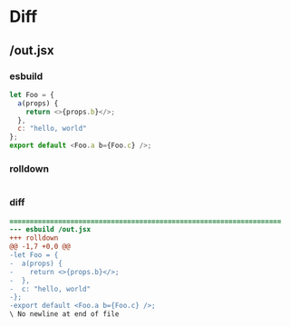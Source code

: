 # Diff
## /out.jsx
### esbuild
```js
let Foo = {
  a(props) {
    return <>{props.b}</>;
  },
  c: "hello, world"
};
export default <Foo.a b={Foo.c} />;
```
### rolldown
```js

```
### diff
```diff
===================================================================
--- esbuild	/out.jsx
+++ rolldown	
@@ -1,7 +0,0 @@
-let Foo = {
-  a(props) {
-    return <>{props.b}</>;
-  },
-  c: "hello, world"
-};
-export default <Foo.a b={Foo.c} />;
\ No newline at end of file

```
